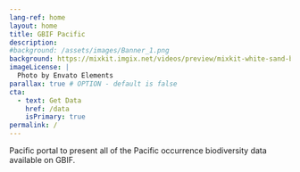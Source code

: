 ```yaml
---
lang-ref: home
layout: home
title: GBIF Pacific
description:
#background: /assets/images/Banner_1.png
background: https://mixkit.imgix.net/videos/preview/mixkit-white-sand-beach-and-palm-trees-1564-0.jpg?w=1200&h=630&fit=crop
imageLicense: |
  Photo by Envato Elements
parallax: true # OPTION - default is false
cta:
  - text: Get Data
    href: /data
    isPrimary: true
permalink: /
---
```


Pacific portal to present all of the Pacific occurrence biodiversity data available on GBIF.
